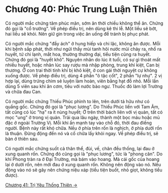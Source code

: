 # Chương 40: Phúc Trung Luận Thiên

Có người mắc chứng tâm phúc mãn, sớm ăn thời chiều không thể ăn. Chứng đó gọi là
"cổ trướng". Về phép điều trị, nên dùng kê thi lễ. Một liều sẽ bớt, hai liều sẽ
khỏi. Nên giữ gìn trong việc ăn uống để tránh bị phục phát.

Có người mắc chứng "đầy ách" ở hung hiếp và chi lặc, không ăn được. Mỗi khi bệnh
sắp phát, thời như ngửi thấy mùi tanh hôi nước mũi chảy ra, nhổ ra huyết, tứ chi
lạnh, mắt hoa, thường thường đại, tiểu tiện cũng ra huyết. Chứng đó gọi là "huyết
khô". Nguyên nhân do lúc ít tuổi, có sự gì thoát mất nhiều huyết, hoặc nhân lúc
say rượu mà nhập phòng, trung khí kiệt, Can bị thương. Ở con trai thời tinh khí
bị khô kiệt, ở con gái thời nguyệt cự không xuống được. Về phép điều trị, dùng 4
phần "ô tặc cốt", 2 phần "lự nhự". 2 vị hợp lại, dùng trứng chim sẻ luyện làm
hoàn, viên bằng hạt đỗ nhỏ. Mỗi lần dùng 5 viên sau khi ăn cơm, tiêu với nước bào
ngư. Thuốc đó làm lợi Trường và chữa đau Can.

Có người mắc chứng Thiếu Phúc phình to lên, trên dưới tả hữu như có quầng gốc.
Chứng đó gọi là "phục lương". Do Thiếu Phúc liền với Tam Âm, tất cũng có lúc "hạ"
ra ít nùng huyết; Ở trên thời bách liên với vị quản, tất có mọc "ung" ở trong vị
quản. Trải qua lâu ngày, thành một bọc máu hoặc mủ đặc ở ngoài Trường Vị. Mỗi khi
ấn mạnh tay vào chỗ đó, thời đau điếng người. Bệnh này rất khó chữa. Nếu ở phía
trên rốn là nghịch, ở phía dưới rốn là thuận. Đừng động đến nó và cố chữa lấy
khỏi ngay. Về phép điều trị, sẽ bàn ở thiên sau.

Có người mắc chứng suốt cả thân thể, đùi, vế, chân đều thống, lại đau ở xung
quanh rốn. Chứng đó cũng gọi là "phục lương", tức là "phong căn". Do khí Phong
tràn ra ở Đại Trường, mà bám vào hoang. Mà cái gốc của hoang lại ở dưới rốn, nên
mới đau ở xung quanh rốn. Không nên động vào nó. Nếu động vào nó sẽ gây nên chứng
niệu xáp (tiểu tiện buốt, nhỏ giọt, không tiểu được).

[Chương 41: Trị Yêu Thống Thiên &rarr;](https://github.com/thaicuc/sach-y-dich/blob/master/contents/41-tri-yeu-thong-thien.md)

